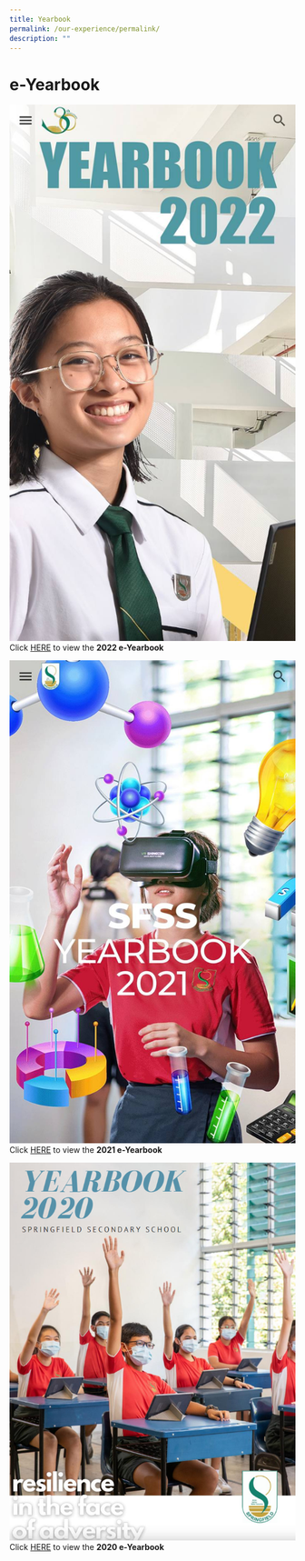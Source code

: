 ```yaml
---
title: Yearbook
permalink: /our-experience/permalink/
description: ""
---
```

# **e-Yearbook**

![](/images/yearbook_2022_2.jpeg)
Click [HERE](https://sites.google.com/d/1JhODuId5bLt9C0PlzTFfMwvpzCn6KKr6/p/1xVVttNW3nSko_Fg-TKr2emOMVIUpuGAC/edit) to view the **2022 e-Yearbook**


![](/images/yearbook_2021.jpeg)
Click [HERE](https://sites.google.com/moe.edu.sg/sfssyearbook2021/home) to view the **2021 e-Yearbook**

![](/images/Yearbook%202020.png)
Click [HERE](https://drive.google.com/file/d/1dijlPXrlhjiZfICgeyXUk9DiwmM7MVHC/view?usp=share_link) to view the **2020 e-Yearbook**